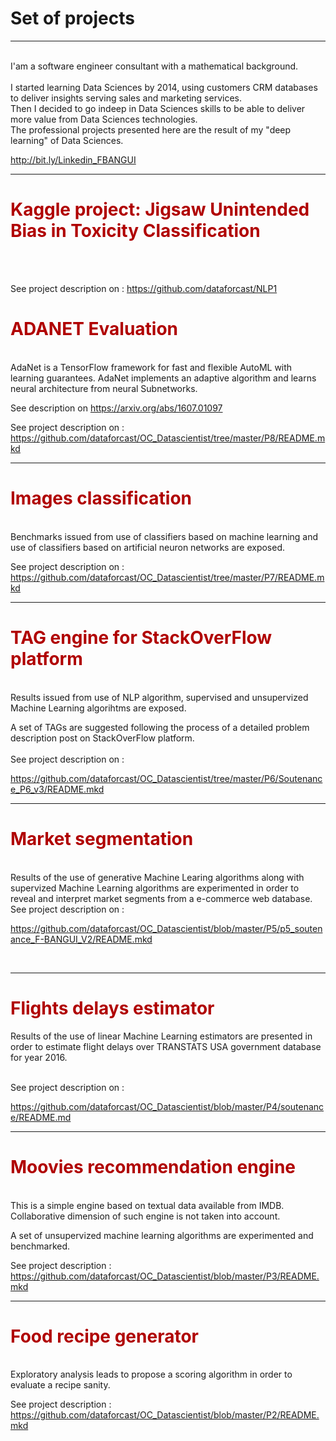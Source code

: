 # Set of projects 
<hr>


<br>
I'am a software engineer consultant with a mathematical background.
</br>

<br>
I started learning Data Sciences by 2014, using customers CRM databases to deliver insights serving sales and marketing services.

<br>
Then I decided to go indeep in Data Sciences skills to be able to deliver more value from Data Sciences technologies.

<br>
The professional projects presented here are the result of my "deep learning" of Data Sciences.<br>

<a href="URL">http://bit.ly/Linkedin_FBANGUI</a>
<hr>
<h1><font color='blus'>Kaggle project: Jigsaw Unintended Bias in Toxicity Classification</font></h1>
<br>
<br>

See project description on : 
<a href="URL">https://github.com/dataforcast/NLP1</a>


<h1><font color='blus'>ADANET Evaluation</font></h1>
<br>
AdaNet is a TensorFlow framework for fast and flexible AutoML with learning guarantees.
AdaNet implements an adaptive algorithm and learns neural architecture from neural Subnetworks.

See description on https://arxiv.org/abs/1607.01097
<br>

See project description on : 
<a href="URL">https://github.com/dataforcast/OC_Datascientist/tree/master/P8/README.mkd</a>


<hr>
<h1><font color='blus'>Images classification</font></h1>
<br>
Benchmarks issued from use of classifiers based on machine learning and use of classifiers based on artificial neuron networks are exposed.
<br>

See project description on : 
<a href="URL">https://github.com/dataforcast/OC_Datascientist/tree/master/P7/README.mkd</a>
<hr>

<h1><font color='blus'>TAG engine for StackOverFlow platform</font></h1>
<br>
Results issued from use of NLP algorithm, supervised and unsupervized Machine Learning algorihtms are exposed.
<br>

A set of TAGs are suggested following the process of a detailed problem description post on StackOverFlow platform.
<br>
<br>
See project description on : 

<a href="URL">https://github.com/dataforcast/OC_Datascientist/tree/master/P6/Soutenance_P6_v3/README.mkd</a>

<hr>

<h1><font color='blus'>Market segmentation</font></h1>
<br>
Results of the use of generative Machine Learing algorithms along with supervized Machine Learning algorithms are experimented in order to reveal and interpret market segments from a e-commerce web database.
<br>
See project description on : 
<br>

<a href="URL">https://github.com/dataforcast/OC_Datascientist/blob/master/P5/p5_soutenance_F-BANGUI_V2/README.mkd</a>

<br>


<hr>

<h1><font color='blus'>Flights delays estimator</font></h1>

Results of the use of linear Machine Learning estimators are presented in order to estimate flight delays over TRANSTATS USA government database for year 2016.

<br>
See project description on : 
<br>

<a href="URL">https://github.com/dataforcast/OC_Datascientist/blob/master/P4/soutenance/README.md</a>

<hr>

<h1><font color='blus'>Moovies recommendation engine</font></h1>
<br>
This is a simple engine based on textual data available from IMDB. Collaborative dimension of such engine 
is not taken into account.
<br>

A set of unsupervized machine learning algorithms are experimented and benchmarked.
<br>

See project description : <a href="URL">https://github.com/dataforcast/OC_Datascientist/blob/master/P3/README.mkd</a>
<hr>

<h1><font color='blus'>Food recipe generator</font></h1>
<br>
Exploratory analysis leads to propose a scoring algorithm in order to evaluate a recipe sanity. 
<br>


See project description : <a href="URL">https://github.com/dataforcast/OC_Datascientist/blob/master/P2/README.mkd</a>
